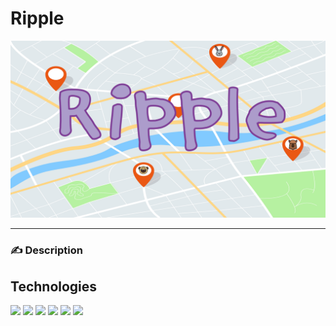# Ripple

![Ripple Logo](/assets/RippleBanner1.png)
___

### :writing_hand: Description

## Technologies 

![](https://img.shields.io/badge/OS-Linux-informational?style=plastic&logo=#FCC624&logoColor=white&color=c4b4f4)
![](https://img.shields.io/badge/Shell-Bash/Zsh-informational?style=plastic&logo=<LOGO_NAME>&logoColor=white&color=c4b4f4)
![](https://img.shields.io/badge/Editor-VSCode-informational?style=plastic&logo=<LOGO_NAME>&logoColor=white&color=c4b4f4)
![](https://img.shields.io/badge/Code-JavaScript-informational?style=plastic&logo=<LOGO_NAME>&logoColor=white&color=c4b4f4)
![](https://img.shields.io/badge/Code-React-Native-informational?style=plastic&logo=<LOGO_NAME>&logoColor=white&color=c4b4f4)
![](https://img.shields.io/badge/Tools-Firebase%20Firestore-informational?style=plastic&logo=<LOGO_NAME>&logoColor=white&color=c4b4f4)

